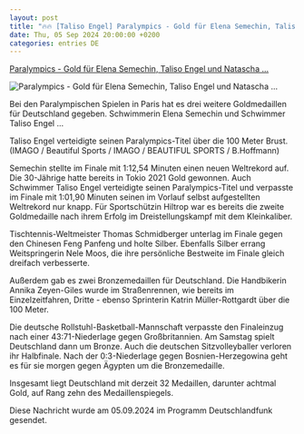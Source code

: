 ```yaml
---
layout: post
title: "🔥🔥 [Taliso Engel] Paralympics - Gold für Elena Semechin, Taliso Engel und Natascha ..."
date: Thu, 05 Sep 2024 20:00:00 +0200
categories: entries DE
---
```

[Paralympics - Gold für Elena Semechin, Taliso Engel und Natascha ...](https://www.deutschlandfunk.de/gold-fuer-elena-semechin-taliso-engel-und-natascha-hiltrop-102.html)

![Paralympics - Gold für Elena Semechin, Taliso Engel und Natascha ...](https://bilder.deutschlandfunk.de/e1/ec/61/f3/e1ec61f3-701e-42a8-906e-ac4140f64849/taliso-engel-schwimmer-paralympics-100-1920x1080.jpg)

Bei den Paralympischen Spielen in Paris hat es drei weitere Goldmedaillen für Deutschland gegeben. Schwimmerin Elena Semechin und Schwimmer Taliso Engel ...

Taliso Engel verteidigte seinen Paralympics-Titel über die 100 Meter Brust. (IMAGO / Beautiful Sports / IMAGO / BEAUTIFUL SPORTS / B.Hoffmann)

Semechin stellte im Finale mit 1:12,54 Minuten einen neuen Weltrekord auf. Die 30-Jährige hatte bereits in Tokio 2021 Gold gewonnen. Auch Schwimmer Taliso Engel verteidigte seinen Paralympics-Titel und verpasste im Finale mit 1:01,90 Minuten seinen im Vorlauf selbst aufgestellten Weltrekord nur knapp. Für Sportschützin Hiltrop war es bereits die zweite Goldmedaille nach ihrem Erfolg im Dreistellungskampf mit dem Kleinkaliber.

Tischtennis-Weltmeister Thomas Schmidberger unterlag im Finale gegen den Chinesen Feng Panfeng und holte Silber. Ebenfalls Silber errang Weitspringerin Nele Moos, die ihre persönliche Bestweite im Finale gleich dreifach verbesserte.

Außerdem gab es zwei Bronzemedaillen für Deutschland. Die Handbikerin Annika Zeyen-Giles wurde im Straßenrennen, wie bereits im Einzelzeitfahren, Dritte - ebenso Sprinterin Katrin Müller-Rottgardt über die 100 Meter.

Die deutsche Rollstuhl-Basketball-Mannschaft verpasste den Finaleinzug nach einer 43:71-Niederlage gegen Großbritannien. Am Samstag spielt Deutschland dann um Bronze. Auch die deutschen Sitzvolleyballer verloren ihr Halbfinale. Nach der 0:3-Niederlage gegen Bosnien-Herzegowina geht es für sie morgen gegen Ägypten um die Bronzemedaille.

Insgesamt liegt Deutschland mit derzeit 32 Medaillen, darunter achtmal Gold, auf Rang zehn des Medaillenspiegels.

Diese Nachricht wurde am 05.09.2024 im Programm Deutschlandfunk gesendet.

